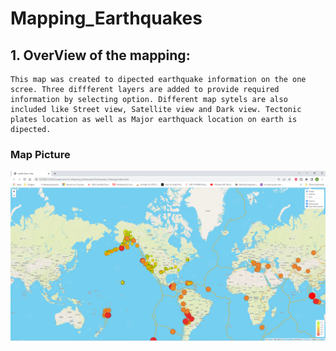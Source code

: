 # Mapping_Earthquakes

## 1. OverView of the mapping:
    This map was created to dipected earthquake information on the one scree. Three diffferent layers are added to provide required information by selecting option. Different map sytels are also included like Street view, Satellite view and Dark view. Tectonic plates location as well as Major earthquack location on earth is dipected.

### Map Picture
![Map picture](map_final.png) 
